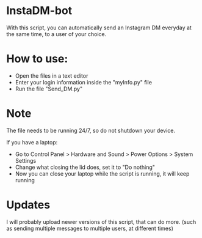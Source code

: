 # InstaDM-bot
With this script, you can automatically send an Instagram DM everyday at the same time, to a user of your choice.


# How to use:
- Open the files in a text editor
- Enter your login information inside the "myInfo.py" file
- Run the file "Send_DM.py"

# Note
The file needs to be running 24/7, so do not shutdown your device.

If you have a laptop:
- Go to Control Panel > Hardware and Sound > Power Options > System Settings
- Change what closing the lid does, set it to "Do nothing"
- Now you can close your laptop while the script is running, it will keep running



# Updates
I will probably upload newer versions of this script, that can do more.
(such as sending multiple messages to multiple users, at different times)
